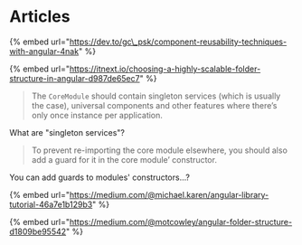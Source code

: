 # Articles

{% embed url="https://dev.to/gc\_psk/component-reusability-techniques-with-angular-4nak" %}

{% embed url="https://itnext.io/choosing-a-highly-scalable-folder-structure-in-angular-d987de65ec7" %}

> The `CoreModule` should contain singleton services \(which is usually the case\), universal components and other features where there’s only once instance per application.

What are "singleton services"?

> To prevent re-importing the core module elsewhere, you should also add a guard for it in the core module’ constructor.

You can add guards to modules' constructors...?

{% embed url="https://medium.com/@michael.karen/angular-library-tutorial-46a7e1b129b3" %}

{% embed url="https://medium.com/@motcowley/angular-folder-structure-d1809be95542" %}



